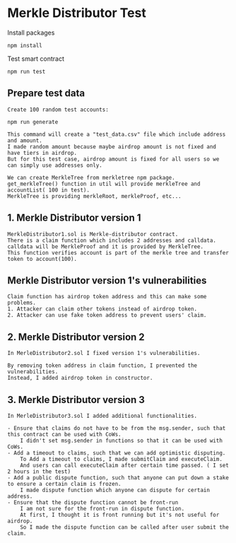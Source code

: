 # Merkle Distributor Test

Install packages

    npm install

Test smart contract

    npm run test

## Prepare test data

    Create 100 random test accounts:

    npm run generate

    This command will create a "test_data.csv" file which include address and amount.
    I made random amount because maybe airdrop amount is not fixed and have tiers in airdrop.
    But for this test case, airdrop amount is fixed for all users so we can simply use addresses only.

    We can create MerkleTree from merkletree npm package.
    get_merkleTree() function in util will provide merkleTree and accountList( 100 in test).
    MerkleTree is providing merkleRoot, merkleProof, etc...

## 1. Merkle Distributor version 1

    MerkleDistributor1.sol is Merkle-distributor contract.
    There is a claim function which includes 2 addresses and calldata.
    calldata will be MerkleProof and it is provided by MerkleTree.
    This function verifies account is part of the merkle tree and transfer token to account(100).

## Merkle Distributor version 1's vulnerabilities

    Claim function has airdrop token address and this can make some problems.
    1. Attacker can claim other tokens instead of airdrop token.
    2. Attacker can use fake token address to prevent users' claim.

## 2. Merkle Distributor version 2

    In MerleDistributor2.sol I fixed version 1's vulnerabilities.

    By removing token address in claim function, I prevented the vulnerabilities.
    Instead, I added airdrop token in constructor.

## 3. Merkle Distributor version 3

    In MerleDistributor3.sol I added additional functionalities.

    - Ensure that claims do not have to be from the msg.sender, such that this contract can be used with CoWs.
        I didn't set msg.sender in functions so that it can be used with CoWs.
    - Add a timeout to claims, such that we can add optimistic disputing.
        To Add a timeout to claims, I made submitClaim and executeClaim.
        And users can call executeClaim after certain time passed. ( I set 2 hours in the test)
    - Add a public dispute function, such that anyone can put down a stake to ensure a certain claim is frozen.
        I made dispute function which anyone can dispute for certain address.
    - Ensure that the dispute function cannot be front-run
        I am not sure for the front-run in dispute function.
        At first, I thought it is front running but it's not useful for airdrop.
        So I made the dispute function can be called after user submit the claim.
